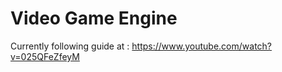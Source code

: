 <h1>Video Game Engine</h1>

Currently following guide at : https://www.youtube.com/watch?v=025QFeZfeyM

